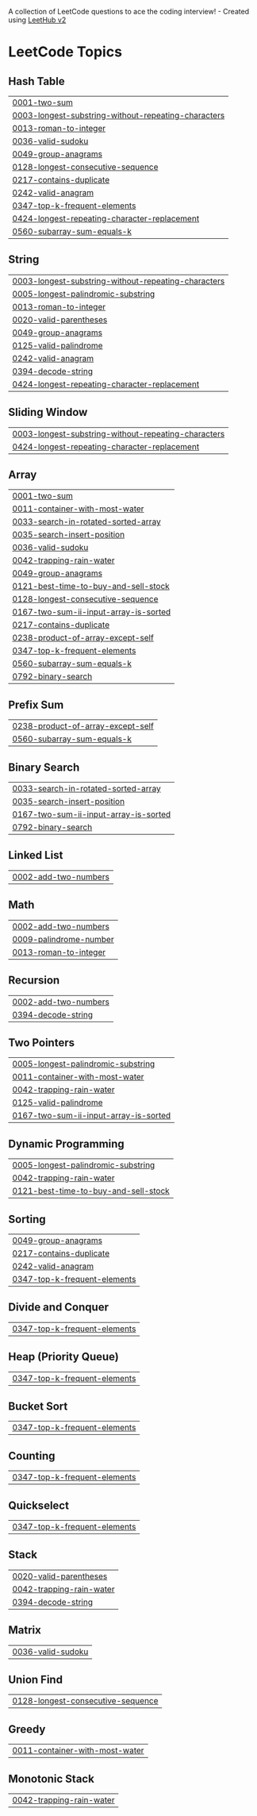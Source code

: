 A collection of LeetCode questions to ace the coding interview! - Created using [LeetHub v2](https://github.com/arunbhardwaj/LeetHub-2.0)
<!---LeetCode Topics Start-->
# LeetCode Topics
## Hash Table
|  |
| ------- |
| [0001-two-sum](https://github.com/2tzz/Leet-Log/tree/master/0001-two-sum) |
| [0003-longest-substring-without-repeating-characters](https://github.com/2tzz/Leet-Log/tree/master/0003-longest-substring-without-repeating-characters) |
| [0013-roman-to-integer](https://github.com/2tzz/Leet-Log/tree/master/0013-roman-to-integer) |
| [0036-valid-sudoku](https://github.com/2tzz/Leet-Log/tree/master/0036-valid-sudoku) |
| [0049-group-anagrams](https://github.com/2tzz/Leet-Log/tree/master/0049-group-anagrams) |
| [0128-longest-consecutive-sequence](https://github.com/2tzz/Leet-Log/tree/master/0128-longest-consecutive-sequence) |
| [0217-contains-duplicate](https://github.com/2tzz/Leet-Log/tree/master/0217-contains-duplicate) |
| [0242-valid-anagram](https://github.com/2tzz/Leet-Log/tree/master/0242-valid-anagram) |
| [0347-top-k-frequent-elements](https://github.com/2tzz/Leet-Log/tree/master/0347-top-k-frequent-elements) |
| [0424-longest-repeating-character-replacement](https://github.com/2tzz/Leet-Log/tree/master/0424-longest-repeating-character-replacement) |
| [0560-subarray-sum-equals-k](https://github.com/2tzz/Leet-Log/tree/master/0560-subarray-sum-equals-k) |
## String
|  |
| ------- |
| [0003-longest-substring-without-repeating-characters](https://github.com/2tzz/Leet-Log/tree/master/0003-longest-substring-without-repeating-characters) |
| [0005-longest-palindromic-substring](https://github.com/2tzz/Leet-Log/tree/master/0005-longest-palindromic-substring) |
| [0013-roman-to-integer](https://github.com/2tzz/Leet-Log/tree/master/0013-roman-to-integer) |
| [0020-valid-parentheses](https://github.com/2tzz/Leet-Log/tree/master/0020-valid-parentheses) |
| [0049-group-anagrams](https://github.com/2tzz/Leet-Log/tree/master/0049-group-anagrams) |
| [0125-valid-palindrome](https://github.com/2tzz/Leet-Log/tree/master/0125-valid-palindrome) |
| [0242-valid-anagram](https://github.com/2tzz/Leet-Log/tree/master/0242-valid-anagram) |
| [0394-decode-string](https://github.com/2tzz/Leet-Log/tree/master/0394-decode-string) |
| [0424-longest-repeating-character-replacement](https://github.com/2tzz/Leet-Log/tree/master/0424-longest-repeating-character-replacement) |
## Sliding Window
|  |
| ------- |
| [0003-longest-substring-without-repeating-characters](https://github.com/2tzz/Leet-Log/tree/master/0003-longest-substring-without-repeating-characters) |
| [0424-longest-repeating-character-replacement](https://github.com/2tzz/Leet-Log/tree/master/0424-longest-repeating-character-replacement) |
## Array
|  |
| ------- |
| [0001-two-sum](https://github.com/2tzz/Leet-Log/tree/master/0001-two-sum) |
| [0011-container-with-most-water](https://github.com/2tzz/Leet-Log/tree/master/0011-container-with-most-water) |
| [0033-search-in-rotated-sorted-array](https://github.com/2tzz/Leet-Log/tree/master/0033-search-in-rotated-sorted-array) |
| [0035-search-insert-position](https://github.com/2tzz/Leet-Log/tree/master/0035-search-insert-position) |
| [0036-valid-sudoku](https://github.com/2tzz/Leet-Log/tree/master/0036-valid-sudoku) |
| [0042-trapping-rain-water](https://github.com/2tzz/Leet-Log/tree/master/0042-trapping-rain-water) |
| [0049-group-anagrams](https://github.com/2tzz/Leet-Log/tree/master/0049-group-anagrams) |
| [0121-best-time-to-buy-and-sell-stock](https://github.com/2tzz/Leet-Log/tree/master/0121-best-time-to-buy-and-sell-stock) |
| [0128-longest-consecutive-sequence](https://github.com/2tzz/Leet-Log/tree/master/0128-longest-consecutive-sequence) |
| [0167-two-sum-ii-input-array-is-sorted](https://github.com/2tzz/Leet-Log/tree/master/0167-two-sum-ii-input-array-is-sorted) |
| [0217-contains-duplicate](https://github.com/2tzz/Leet-Log/tree/master/0217-contains-duplicate) |
| [0238-product-of-array-except-self](https://github.com/2tzz/Leet-Log/tree/master/0238-product-of-array-except-self) |
| [0347-top-k-frequent-elements](https://github.com/2tzz/Leet-Log/tree/master/0347-top-k-frequent-elements) |
| [0560-subarray-sum-equals-k](https://github.com/2tzz/Leet-Log/tree/master/0560-subarray-sum-equals-k) |
| [0792-binary-search](https://github.com/2tzz/Leet-Log/tree/master/0792-binary-search) |
## Prefix Sum
|  |
| ------- |
| [0238-product-of-array-except-self](https://github.com/2tzz/Leet-Log/tree/master/0238-product-of-array-except-self) |
| [0560-subarray-sum-equals-k](https://github.com/2tzz/Leet-Log/tree/master/0560-subarray-sum-equals-k) |
## Binary Search
|  |
| ------- |
| [0033-search-in-rotated-sorted-array](https://github.com/2tzz/Leet-Log/tree/master/0033-search-in-rotated-sorted-array) |
| [0035-search-insert-position](https://github.com/2tzz/Leet-Log/tree/master/0035-search-insert-position) |
| [0167-two-sum-ii-input-array-is-sorted](https://github.com/2tzz/Leet-Log/tree/master/0167-two-sum-ii-input-array-is-sorted) |
| [0792-binary-search](https://github.com/2tzz/Leet-Log/tree/master/0792-binary-search) |
## Linked List
|  |
| ------- |
| [0002-add-two-numbers](https://github.com/2tzz/Leet-Log/tree/master/0002-add-two-numbers) |
## Math
|  |
| ------- |
| [0002-add-two-numbers](https://github.com/2tzz/Leet-Log/tree/master/0002-add-two-numbers) |
| [0009-palindrome-number](https://github.com/2tzz/Leet-Log/tree/master/0009-palindrome-number) |
| [0013-roman-to-integer](https://github.com/2tzz/Leet-Log/tree/master/0013-roman-to-integer) |
## Recursion
|  |
| ------- |
| [0002-add-two-numbers](https://github.com/2tzz/Leet-Log/tree/master/0002-add-two-numbers) |
| [0394-decode-string](https://github.com/2tzz/Leet-Log/tree/master/0394-decode-string) |
## Two Pointers
|  |
| ------- |
| [0005-longest-palindromic-substring](https://github.com/2tzz/Leet-Log/tree/master/0005-longest-palindromic-substring) |
| [0011-container-with-most-water](https://github.com/2tzz/Leet-Log/tree/master/0011-container-with-most-water) |
| [0042-trapping-rain-water](https://github.com/2tzz/Leet-Log/tree/master/0042-trapping-rain-water) |
| [0125-valid-palindrome](https://github.com/2tzz/Leet-Log/tree/master/0125-valid-palindrome) |
| [0167-two-sum-ii-input-array-is-sorted](https://github.com/2tzz/Leet-Log/tree/master/0167-two-sum-ii-input-array-is-sorted) |
## Dynamic Programming
|  |
| ------- |
| [0005-longest-palindromic-substring](https://github.com/2tzz/Leet-Log/tree/master/0005-longest-palindromic-substring) |
| [0042-trapping-rain-water](https://github.com/2tzz/Leet-Log/tree/master/0042-trapping-rain-water) |
| [0121-best-time-to-buy-and-sell-stock](https://github.com/2tzz/Leet-Log/tree/master/0121-best-time-to-buy-and-sell-stock) |
## Sorting
|  |
| ------- |
| [0049-group-anagrams](https://github.com/2tzz/Leet-Log/tree/master/0049-group-anagrams) |
| [0217-contains-duplicate](https://github.com/2tzz/Leet-Log/tree/master/0217-contains-duplicate) |
| [0242-valid-anagram](https://github.com/2tzz/Leet-Log/tree/master/0242-valid-anagram) |
| [0347-top-k-frequent-elements](https://github.com/2tzz/Leet-Log/tree/master/0347-top-k-frequent-elements) |
## Divide and Conquer
|  |
| ------- |
| [0347-top-k-frequent-elements](https://github.com/2tzz/Leet-Log/tree/master/0347-top-k-frequent-elements) |
## Heap (Priority Queue)
|  |
| ------- |
| [0347-top-k-frequent-elements](https://github.com/2tzz/Leet-Log/tree/master/0347-top-k-frequent-elements) |
## Bucket Sort
|  |
| ------- |
| [0347-top-k-frequent-elements](https://github.com/2tzz/Leet-Log/tree/master/0347-top-k-frequent-elements) |
## Counting
|  |
| ------- |
| [0347-top-k-frequent-elements](https://github.com/2tzz/Leet-Log/tree/master/0347-top-k-frequent-elements) |
## Quickselect
|  |
| ------- |
| [0347-top-k-frequent-elements](https://github.com/2tzz/Leet-Log/tree/master/0347-top-k-frequent-elements) |
## Stack
|  |
| ------- |
| [0020-valid-parentheses](https://github.com/2tzz/Leet-Log/tree/master/0020-valid-parentheses) |
| [0042-trapping-rain-water](https://github.com/2tzz/Leet-Log/tree/master/0042-trapping-rain-water) |
| [0394-decode-string](https://github.com/2tzz/Leet-Log/tree/master/0394-decode-string) |
## Matrix
|  |
| ------- |
| [0036-valid-sudoku](https://github.com/2tzz/Leet-Log/tree/master/0036-valid-sudoku) |
## Union Find
|  |
| ------- |
| [0128-longest-consecutive-sequence](https://github.com/2tzz/Leet-Log/tree/master/0128-longest-consecutive-sequence) |
## Greedy
|  |
| ------- |
| [0011-container-with-most-water](https://github.com/2tzz/Leet-Log/tree/master/0011-container-with-most-water) |
## Monotonic Stack
|  |
| ------- |
| [0042-trapping-rain-water](https://github.com/2tzz/Leet-Log/tree/master/0042-trapping-rain-water) |
<!---LeetCode Topics End-->